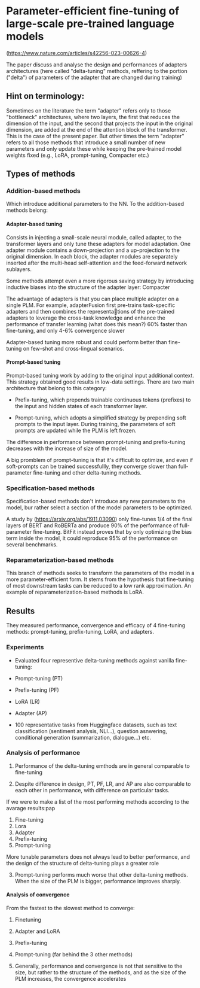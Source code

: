 #  Parameter-efficient fine-tuning of large-scale pre-trained language models
(https://www.nature.com/articles/s42256-023-00626-4)

The paper discuss and analyse the design and performances of adapters architectures (here called "delta-tuning" methods, reffering to the portion ("delta") of parameters of the adapter that are changed during training)

## Hint on terminology:

Sometimes on the literature the term "adapter" refers only to those "bottleneck" architectures, where two layers, the first that reduces the dimension of the input, and the second that projects the input in the original dimension, are added at the end of the attention block of the transformer. This is the case of the present paper.
But other times the term "adapter" refers to all those methods that introduce a small number of new parameters and only update these while keeping the pre-trained model weights fixed (e.g., LoRA, prompt-tuning, Compacter etc.)

## Types of methods

### Addition-based methods 

Which introduce additional parameters to the NN. To the addition-based methods belong:

#### Adapter-based tuning

Consists in injecting a small-scale neural module, called adapter, to the transformer layers and only tune these adapters for model adaptation. One adapter module contains a down-projection and a up-projection to the original dimension.
In each block, the adapter modules are separately inserted after the multi-head self-attention and the feed-forward network sublayers.

Some methods attempt even a more rigorous saving strategy by introducing inductive biases into the structure of the adapter layer: Compacter

The advantage of adapters is that you can place multiple adapter on a single PLM. For example, adapterFusion first pre-trains task-specific adapters and then combines the representations of the pre-trained adapters to leverage the cross-task knowledge  and enhance the performance of transfer learning (what does this mean?)
60% faster than fine-tuning, and only 4-6% convergence slower

Adapter-based tuning more robust and could perform better than fine-tuning on few-shot and cross-lingual scenarios.

#### Prompt-based tuning

Prompt-based tuning work by adding to the original input additional context. This strategy obtained good results in low-data settings. There are two main architecture that belong to this category:

- Prefix-tuning, which prepends trainable continuous tokens (prefixes) to the input and hidden states of each transformer layer. 

- Prompt-tuning, which adopts a simplified strategy by prepending soft prompts to the input layer. During training, the parameters of soft prompts are updated while the PLM is left frozen. 

The difference in performance between prompt-tuning and prefix-tuning decreases with the increase of size of the model. 

A big promblem of prompt-tuning is that it's difficult to optimize, and even if soft-prompts can be trained successfullly, they converge slower than full-parameter fine-tuning and other delta-tuning methods.

### Specification-based methods

Specification-based methods don't introduce any new parameters to the model, bur rather select a section of the model parameters to be optimized. 

A study by (https://arxiv.org/abs/1911.03090) only fine-tunes 1/4 of the final layers of BERT and RoBERTa and produce 90% of the performance of full-parameter fine-tuning. BitFit instead proves that by only optimizing the bias term inside the model, it could reproduce 95% of the performance on several benchmarks.

### Reparameterization-based methods

This branch of methods seeks to transform the parameters of the model in a more parameter-efficient form. It stems from the hypothesis that fine-tuning of most downstream tasks can be reduced to a low rank approximation. An example of reparameterization-based methods is LoRA.


## Results

They measured performance, convergence and efficacy of 4 fine-tuning methods: prompt-tuning, prefix-tuning, LoRA, and adapters.


### Experiments

- Evaluated four representive delta-tuning methods against vanilla fine-tuning:

- Prompt-tuning (PT)
- Prefix-tuning (PF)
- LoRA (LR)
- Adapter (AP)


- 100 representative tasks from Huggingface datasets, such as text classification (sentiment analysis, NLI...), question asnwering, conditional generation (summarization, dialogue...) etc.

### Analysis of performance

1. Performance of the delta-tuning emthods are in general comparable to fine-tuning

2. Despite difference in design, PT, PF, LR, and AP are also comparable to each other in performance, with difference on particular tasks.

If we were to make a list of the most performing methods according to the avarage results:pap

1. Fine-tuning
2. Lora
3. Adapter
4. Prefix-tuning
5. Prompt-tuning

More tunable parameters does not always lead to better performance, and the design of the structure of delta-tuning plays a greater role

3. Prompt-tuning performs much worse that other delta-tuning methods. When the size of the PLM is bigger, performance improves sharply.

#### Analysis of convergence
From the fastest to the slowest method to converge:

1. Finetuning
2. Adapter and LoRA
3. Prefix-tuning
4. Prompt-tuning (far behind the 3 other methods)

2. Generally, performance and convergence is not that sensitive to the size, but rather to the structure of the methods, and as the size of the PLM increases, the convergence accelerates
